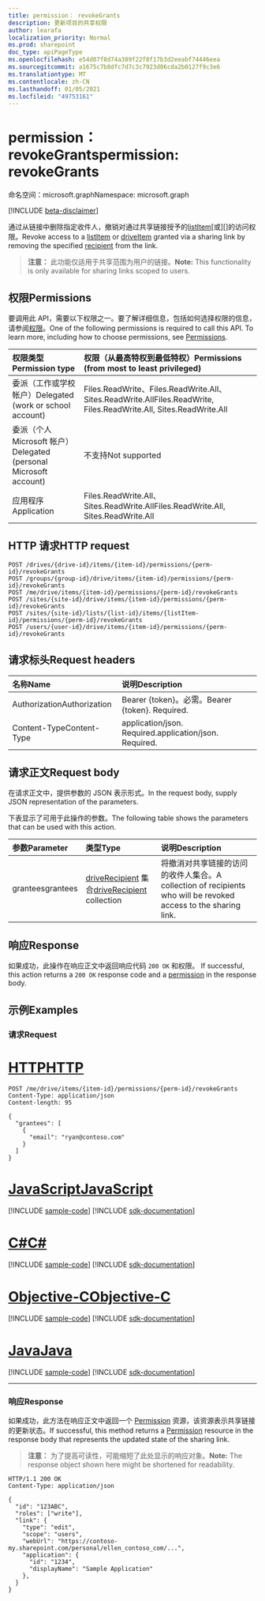 ```yaml
---
title: permission： revokeGrants
description: 更新项目的共享权限
author: learafa
localization_priority: Normal
ms.prod: sharepoint
doc_type: apiPageType
ms.openlocfilehash: e54d07f8d74a389f22f8f17b3d2eeabf74446eea
ms.sourcegitcommit: a1675c7b8dfc7d7c3c7923d06cda2b0127f9c3e6
ms.translationtype: MT
ms.contentlocale: zh-CN
ms.lasthandoff: 01/05/2021
ms.locfileid: "49753161"
---
```

# <a name="permission-revokegrants"></a><span data-ttu-id="3621f-103">permission： revokeGrants</span><span class="sxs-lookup"><span data-stu-id="3621f-103">permission: revokeGrants</span></span>
<span data-ttu-id="3621f-104">命名空间：microsoft.graph</span><span class="sxs-lookup"><span data-stu-id="3621f-104">Namespace: microsoft.graph</span></span>

[!INCLUDE [beta-disclaimer](../../includes/beta-disclaimer.md)]

<span data-ttu-id="3621f-105">通过从链接中删除指定收件人，撤销对通过共享链接授予的[listItem][][或][][driveItem][]的访问权限。</span><span class="sxs-lookup"><span data-stu-id="3621f-105">Revoke access to a [listItem][] or [driveItem][] granted via a sharing link by removing the specified [recipient][] from the link.</span></span>

><span data-ttu-id="3621f-106">**注意：** 此功能仅适用于共享范围为用户的链接。</span><span class="sxs-lookup"><span data-stu-id="3621f-106">**Note:** This functionality is only available for sharing links scoped to users.</span></span>

[listItem]: ../resources/listitem.md
[driveItem]: ../resources/driveitem.md
[recipient]: ../resources/driverecipient.md

## <a name="permissions"></a><span data-ttu-id="3621f-110">权限</span><span class="sxs-lookup"><span data-stu-id="3621f-110">Permissions</span></span>
<span data-ttu-id="3621f-p101">要调用此 API，需要以下权限之一。要了解详细信息，包括如何选择权限的信息，请参阅[权限](/graph/permissions-reference)。</span><span class="sxs-lookup"><span data-stu-id="3621f-p101">One of the following permissions is required to call this API. To learn more, including how to choose permissions, see [Permissions](/graph/permissions-reference).</span></span>

|<span data-ttu-id="3621f-113">权限类型</span><span class="sxs-lookup"><span data-stu-id="3621f-113">Permission type</span></span>|<span data-ttu-id="3621f-114">权限（从最高特权到最低特权）</span><span class="sxs-lookup"><span data-stu-id="3621f-114">Permissions (from most to least privileged)</span></span>|
|:---|:---|
|<span data-ttu-id="3621f-115">委派（工作或学校帐户）</span><span class="sxs-lookup"><span data-stu-id="3621f-115">Delegated (work or school account)</span></span>|<span data-ttu-id="3621f-116">Files.ReadWrite、Files.ReadWrite.All、Sites.ReadWrite.All</span><span class="sxs-lookup"><span data-stu-id="3621f-116">Files.ReadWrite, Files.ReadWrite.All, Sites.ReadWrite.All</span></span>|
|<span data-ttu-id="3621f-117">委派（个人 Microsoft 帐户）</span><span class="sxs-lookup"><span data-stu-id="3621f-117">Delegated (personal Microsoft account)</span></span>|<span data-ttu-id="3621f-118">不支持</span><span class="sxs-lookup"><span data-stu-id="3621f-118">Not supported</span></span>|
|<span data-ttu-id="3621f-119">应用程序</span><span class="sxs-lookup"><span data-stu-id="3621f-119">Application</span></span>|<span data-ttu-id="3621f-120">Files.ReadWrite.All、Sites.ReadWrite.All</span><span class="sxs-lookup"><span data-stu-id="3621f-120">Files.ReadWrite.All, Sites.ReadWrite.All</span></span>|

## <a name="http-request"></a><span data-ttu-id="3621f-121">HTTP 请求</span><span class="sxs-lookup"><span data-stu-id="3621f-121">HTTP request</span></span>

<!-- {
  "blockType": "ignored"
}
-->
``` http
POST /drives/{drive-id}/items/{item-id}/permissions/{perm-id}/revokeGrants
POST /groups/{group-id}/drive/items/{item-id}/permissions/{perm-id}/revokeGrants
POST /me/drive/items/{item-id}/permissions/{perm-id}/revokeGrants
POST /sites/{site-id}/drive/items/{item-id}/permissions/{perm-id}/revokeGrants
POST /sites/{site-id}/lists/{list-id}/items/{listItem-id}/permissions/{perm-id}/revokeGrants
POST /users/{user-id}/drive/items/{item-id}/permissions/{perm-id}/revokeGrants
```

## <a name="request-headers"></a><span data-ttu-id="3621f-122">请求标头</span><span class="sxs-lookup"><span data-stu-id="3621f-122">Request headers</span></span>
|<span data-ttu-id="3621f-123">名称</span><span class="sxs-lookup"><span data-stu-id="3621f-123">Name</span></span>|<span data-ttu-id="3621f-124">说明</span><span class="sxs-lookup"><span data-stu-id="3621f-124">Description</span></span>|
|:---|:---|
|<span data-ttu-id="3621f-125">Authorization</span><span class="sxs-lookup"><span data-stu-id="3621f-125">Authorization</span></span>|<span data-ttu-id="3621f-p102">Bearer {token}。必需。</span><span class="sxs-lookup"><span data-stu-id="3621f-p102">Bearer {token}. Required.</span></span>|
|<span data-ttu-id="3621f-128">Content-Type</span><span class="sxs-lookup"><span data-stu-id="3621f-128">Content-Type</span></span>|<span data-ttu-id="3621f-p103">application/json. Required.</span><span class="sxs-lookup"><span data-stu-id="3621f-p103">application/json. Required.</span></span>|

## <a name="request-body"></a><span data-ttu-id="3621f-131">请求正文</span><span class="sxs-lookup"><span data-stu-id="3621f-131">Request body</span></span>
<span data-ttu-id="3621f-132">在请求正文中，提供参数的 JSON 表示形式。</span><span class="sxs-lookup"><span data-stu-id="3621f-132">In the request body, supply JSON representation of the parameters.</span></span>

<span data-ttu-id="3621f-133">下表显示了可用于此操作的参数。</span><span class="sxs-lookup"><span data-stu-id="3621f-133">The following table shows the parameters that can be used with this action.</span></span>

|<span data-ttu-id="3621f-134">参数</span><span class="sxs-lookup"><span data-stu-id="3621f-134">Parameter</span></span>|<span data-ttu-id="3621f-135">类型</span><span class="sxs-lookup"><span data-stu-id="3621f-135">Type</span></span>|<span data-ttu-id="3621f-136">说明</span><span class="sxs-lookup"><span data-stu-id="3621f-136">Description</span></span>|
|:---|:---|:---|
|<span data-ttu-id="3621f-137">grantees</span><span class="sxs-lookup"><span data-stu-id="3621f-137">grantees</span></span>|<span data-ttu-id="3621f-138">[driveRecipient](../resources/driverecipient.md) 集合</span><span class="sxs-lookup"><span data-stu-id="3621f-138">[driveRecipient](../resources/driverecipient.md) collection</span></span>|<span data-ttu-id="3621f-139">将撤消对共享链接的访问的收件人集合。</span><span class="sxs-lookup"><span data-stu-id="3621f-139">A collection of recipients who will be revoked access to the sharing link.</span></span>|

## <a name="response"></a><span data-ttu-id="3621f-140">响应</span><span class="sxs-lookup"><span data-stu-id="3621f-140">Response</span></span>

<span data-ttu-id="3621f-141">如果成功，此操作在响应正文中返回响应代码 `200 OK` 和权限。 [](../resources/permission.md)</span><span class="sxs-lookup"><span data-stu-id="3621f-141">If successful, this action returns a `200 OK` response code and a [permission](../resources/permission.md) in the response body.</span></span>

## <a name="examples"></a><span data-ttu-id="3621f-142">示例</span><span class="sxs-lookup"><span data-stu-id="3621f-142">Examples</span></span>

### <a name="request"></a><span data-ttu-id="3621f-143">请求</span><span class="sxs-lookup"><span data-stu-id="3621f-143">Request</span></span>

# <a name="http"></a>[<span data-ttu-id="3621f-144">HTTP</span><span class="sxs-lookup"><span data-stu-id="3621f-144">HTTP</span></span>](#tab/http)
<!-- {
  "blockType": "request",
  "name": "permission-revokegrants"
}
-->
``` http
POST /me/drive/items/{item-id}/permissions/{perm-id}/revokeGrants
Content-Type: application/json
Content-length: 95

{
  "grantees": [
    {
      "email": "ryan@contoso.com"
    }
  ]
}
```
# <a name="javascript"></a>[<span data-ttu-id="3621f-145">JavaScript</span><span class="sxs-lookup"><span data-stu-id="3621f-145">JavaScript</span></span>](#tab/javascript)
[!INCLUDE [sample-code](../includes/snippets/javascript/permission-revokegrants-javascript-snippets.md)]
[!INCLUDE [sdk-documentation](../includes/snippets/snippets-sdk-documentation-link.md)]

# <a name="c"></a>[<span data-ttu-id="3621f-146">C#</span><span class="sxs-lookup"><span data-stu-id="3621f-146">C#</span></span>](#tab/csharp)
[!INCLUDE [sample-code](../includes/snippets/csharp/permission-revokegrants-csharp-snippets.md)]
[!INCLUDE [sdk-documentation](../includes/snippets/snippets-sdk-documentation-link.md)]

# <a name="objective-c"></a>[<span data-ttu-id="3621f-147">Objective-C</span><span class="sxs-lookup"><span data-stu-id="3621f-147">Objective-C</span></span>](#tab/objc)
[!INCLUDE [sample-code](../includes/snippets/objc/permission-revokegrants-objc-snippets.md)]
[!INCLUDE [sdk-documentation](../includes/snippets/snippets-sdk-documentation-link.md)]

# <a name="java"></a>[<span data-ttu-id="3621f-148">Java</span><span class="sxs-lookup"><span data-stu-id="3621f-148">Java</span></span>](#tab/java)
[!INCLUDE [sample-code](../includes/snippets/java/permission-revokegrants-java-snippets.md)]
[!INCLUDE [sdk-documentation](../includes/snippets/snippets-sdk-documentation-link.md)]

---



### <a name="response"></a><span data-ttu-id="3621f-149">响应</span><span class="sxs-lookup"><span data-stu-id="3621f-149">Response</span></span>

<span data-ttu-id="3621f-150">如果成功，此方法在响应正文中返回一个 [Permission](../resources/permission.md) 资源，该资源表示共享链接的更新状态。</span><span class="sxs-lookup"><span data-stu-id="3621f-150">If successful, this method returns a [Permission](../resources/permission.md) resource in the response body that represents the updated state of the sharing link.</span></span>

><span data-ttu-id="3621f-151">**注意：** 为了提高可读性，可能缩短了此处显示的响应对象。</span><span class="sxs-lookup"><span data-stu-id="3621f-151">**Note:** The response object shown here might be shortened for readability.</span></span>

<!-- {
  "blockType": "response",
  "truncated": true,
  "@odata.type": "microsoft.graph.permission"
}
-->

``` http
HTTP/1.1 200 OK
Content-Type: application/json

{
  "id": "123ABC",
  "roles": ["write"],
  "link": {
    "type": "edit",
    "scope": "users",
    "webUrl": "https://contoso-my.sharepoint.com/personal/ellen_contoso_com/...",
    "application": {
      "id": "1234",
      "displayName": "Sample Application"
    },
  }
}
```


<!-- {
  "type": "#page.annotation",
  "description": "Update an item's sharing permissions",
  "keywords": "permission, permissions, sharing, change permissions, update permission",
  "section": "documentation",
  "tocPath": "Sharing/Update permission"
} -->
